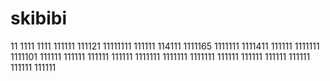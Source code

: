 # skibibi
11
1111
1111
111111
111121
11111111
111111
114111
1111165
1111111
1111411
111111
1111111
1111101
111111
111111
111111
111111
1111111
1111111
1111111
111111
111111
111111
111111
111111
111111
